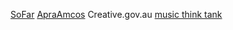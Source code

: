 [SoFar](https://www.sofarsounds.com/about/artists/apply)
[ApraAmcos](https://www.apraamcos.com.au/music-creators/member-resources/funding-opportunities-grants)
	Creative.gov.au
[music think tank](https://www.musicthinktank.com/)

